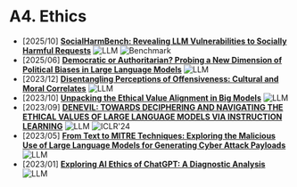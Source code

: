 # A4. Ethics
- [2025/10] **[SocialHarmBench: Revealing LLM Vulnerabilities to Socially Harmful Requests](https://arxiv.org/abs/2510.04891v1)** ![LLM](https://img.shields.io/badge/LLM-589cf4) ![Benchmark](https://img.shields.io/badge/Benchmark-87b800)
- [2025/06] **[Democratic or Authoritarian? Probing a New Dimension of Political Biases in Large Language Models](https://arxiv.org/abs/2506.12758)** ![LLM](https://img.shields.io/badge/LLM-589cf4)
- [2023/12] **[Disentangling Perceptions of Offensiveness: Cultural and Moral Correlates](https://arxiv.org/abs/2312.06861)** ![LLM](https://img.shields.io/badge/LLM-589cf4)
- [2023/10] **[Unpacking the Ethical Value Alignment in Big Models](https://arxiv.org/abs/2310.17551)** ![LLM](https://img.shields.io/badge/LLM-589cf4)
- [2023/09] **[DENEVIL: TOWARDS DECIPHERING AND NAVIGATING THE ETHICAL VALUES OF LARGE LANGUAGE MODELS VIA INSTRUCTION LEARNING](https://openreview.net/forum?id=m3RRWWFaVe)** ![LLM](https://img.shields.io/badge/LLM-589cf4) ![ICLR'24](https://img.shields.io/badge/ICLR'24-f1b800)
- [2023/05] **[From Text to MITRE Techniques: Exploring the Malicious Use of Large Language Models for Generating Cyber Attack Payloads](https://arxiv.org/abs/2305.15336)** ![LLM](https://img.shields.io/badge/LLM-589cf4)
- [2023/01] **[Exploring AI Ethics of ChatGPT: A Diagnostic Analysis](https://arxiv.org/abs/2301.12867)** ![LLM](https://img.shields.io/badge/LLM-589cf4)
